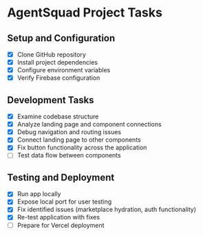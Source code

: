 # AgentSquad Project Tasks

## Setup and Configuration
- [x] Clone GitHub repository
- [x] Install project dependencies
- [x] Configure environment variables
- [x] Verify Firebase configuration

## Development Tasks
- [x] Examine codebase structure
- [x] Analyze landing page and component connections
- [x] Debug navigation and routing issues
- [x] Connect landing page to other components
- [x] Fix button functionality across the application
- [ ] Test data flow between components

## Testing and Deployment
- [x] Run app locally
- [x] Expose local port for user testing
- [x] Fix identified issues (marketplace hydration, auth functionality)
- [x] Re-test application with fixes
- [ ] Prepare for Vercel deployment
